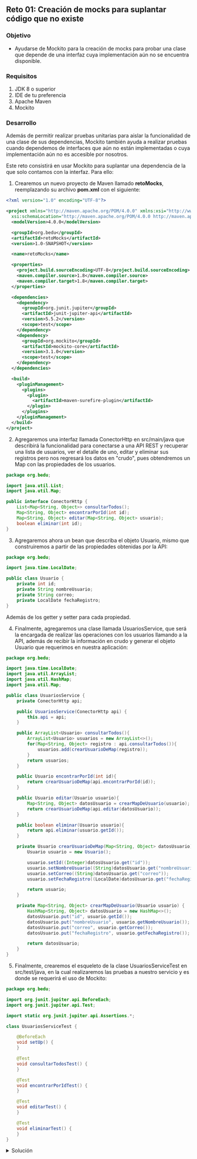 ## Reto 01: Creación de mocks para suplantar código que no existe

### Objetivo
- Ayudarse de Mockito para la creación de mocks para probar una clase que depende de una interfaz cuya implementación aún no se encuentra disponible.

### Requisitos
1. JDK 8 o superior
2. IDE de tu preferencia
3. Apache Maven
4. Mockito

### Desarrollo
Además de permitir realizar pruebas unitarias para aislar la funcionalidad de una clase de sus dependencias, Mockito también ayuda a realizar pruebas cuando dependemos de interfaces que aún no están implementadas o cuya implementación aún no es accesible por nosotros.

Este reto consistirá en usar Mockito para suplantar una dependencia de la que solo contamos con la interfaz. Para ello:

1. Crearemos un nuevo proyecto de Maven llamado **retoMocks**, reemplazando su archivo **pom.xml** con el siguiente:
```xml
<?xml version="1.0" encoding="UTF-8"?>

<project xmlns="http://maven.apache.org/POM/4.0.0" xmlns:xsi="http://www.w3.org/2001/XMLSchema-instance"
  xsi:schemaLocation="http://maven.apache.org/POM/4.0.0 http://maven.apache.org/xsd/maven-4.0.0.xsd">
  <modelVersion>4.0.0</modelVersion>

  <groupId>org.bedu</groupId>
  <artifactId>retoMocks</artifactId>
  <version>1.0-SNAPSHOT</version>

  <name>retoMocks</name>

  <properties>
    <project.build.sourceEncoding>UTF-8</project.build.sourceEncoding>
    <maven.compiler.source>1.8</maven.compiler.source>
    <maven.compiler.target>1.8</maven.compiler.target>
  </properties>

  <dependencies>
    <dependency>
      <groupId>org.junit.jupiter</groupId>
      <artifactId>junit-jupiter-api</artifactId>
      <version>5.5.2</version>
      <scope>test</scope>
    </dependency>
    <dependency>
      <groupId>org.mockito</groupId>
      <artifactId>mockito-core</artifactId>
      <version>3.1.0</version>
      <scope>test</scope>
    </dependency>
  </dependencies>

  <build>
    <pluginManagement>
      <plugins>
        <plugin>
          <artifactId>maven-surefire-plugin</artifactId>
        </plugin>
      </plugins>
    </pluginManagement>
  </build>
</project>
```

2. Agregaremos una interfaz llamada ConectorHttp en src/main/java que describirá la funcionalidad para conectarse a una API REST y recuperar una lista de usuarios, ver el detalle de uno, editar y eliminar sus registros pero nos regresará los datos en "crudo", pues obtendremos un Map con las propiedades de los usuarios.
```java
package org.bedu;

import java.util.List;
import java.util.Map;

public interface ConectorHttp {
    List<Map<String, Object>> consultarTodos();
    Map<String, Object> encontrarPorId(int id);
    Map<String, Object> editar(Map<String, Object> usuario);
    boolean eliminar(int id);
}
```

3. Agregaremos ahora un bean que describa el objeto Usuario, mismo que construiremos a partir de las propiedades obtenidas por la API:
```java
package org.bedu;

import java.time.LocalDate;

public class Usuario {
    private int id;
    private String nombreUsuario;
    private String correo;
    private LocalDate fechaRegistro;
}
```
Además de los getter y setter para cada propiedad.

4. Finalmente, agregaremos una clase llamada UsuariosService, que será la encargada de realizar las operaciones con los usuarios llamando a la API, además de recibir la información en crudo y generar el objeto Usuario que requerimos en nuestra aplicación:
```java
package org.bedu;

import java.time.LocalDate;
import java.util.ArrayList;
import java.util.HashMap;
import java.util.Map;

public class UsuariosService {
    private ConectorHttp api;

    public UsuariosService(ConectorHttp api) {
        this.api = api;
    }

    public ArrayList<Usuario> consultarTodos(){
        ArrayList<Usuario> usuarios = new ArrayList<>();
        for(Map<String, Object> registro : api.consultarTodos()){
            usuarios.add(crearUsuarioDeMap(registro));
        }
        return usuarios;
    }

    public Usuario encontrarPorId(int id){
        return crearUsuarioDeMap(api.encontrarPorId(id));
    }

    public Usuario editar(Usuario usuario){
        Map<String, Object> datosUsuario = crearMapDeUsuario(usuario);
        return crearUsuarioDeMap(api.editar(datosUsuario));
    }

    public boolean eliminar(Usuario usuario){
        return api.eliminar(usuario.getId());
    }

    private Usuario crearUsuarioDeMap(Map<String, Object> datosUsuario) {
        Usuario usuario = new Usuario();

        usuario.setId((Integer)datosUsuario.get("id"));
        usuario.setNombreUsuario((String)datosUsuario.get("nombreUsuario"));
        usuario.setCorreo((String)datosUsuario.get("correo"));
        usuario.setFechaRegistro((LocalDate)datosUsuario.get("fechaRegistro"));

        return usuario;
    }

    private Map<String, Object> crearMapDeUsuario(Usuario usuario) {
        HashMap<String, Object> datosUsuario = new HashMap<>();
        datosUsuario.put("id", usuario.getId());
        datosUsuario.put("nombreUsuario", usuario.getNombreUsuario());
        datosUsuario.put("correo", usuario.getCorreo());
        datosUsuario.put("fechaRegistro", usuario.getFechaRegistro());

        return datosUsuario;
    }
}

```

5. Finalmente, crearemos el esqueleto de la clase UsuariosServiceTest en src/test/java, en la cual realizaremos las pruebas a nuestro servicio y es donde se requerirá el uso de Mockito:
```java
package org.bedu;

import org.junit.jupiter.api.BeforeEach;
import org.junit.jupiter.api.Test;

import static org.junit.jupiter.api.Assertions.*;

class UsuariosServiceTest {

    @BeforeEach
    void setUp() {
    }

    @Test
    void consultarTodosTest() {
    }

    @Test
    void encontrarPorIdTest() {
    }

    @Test
    void editarTest() {
    }

    @Test
    void eliminarTest() {
    }
}
```

<details>
	<summary>Solución</summary>
    1. El primer paso consiste en agregar las propiedades necesarias a la clase de prueba para poder crear y utilizar los mocks, para ello agregaremos los siguientes atributos con sus anotaciones:
    ```java
    @Mock
    private ConectorHttp api;
    @InjectMocks
    private UsuariosService servicio;
    ```

    2. Después, dentro del método setUp agregaremos la siguiente línea que le dirá a Mockito dónde insertar nuestro objeto Mock:
    ```java
	MockitoAnnotations.initMocks(this);
    ```

	3. Finalmente, podremos describir el comportamiento esperado en cada uno de los casos de prueba, así como las aserciones correspondientes y los métodos de utilería para usar de apoyo en la creación de objetos:
	```java
    package org.bedu;

import org.junit.jupiter.api.BeforeEach;
import org.junit.jupiter.api.Test;
import org.mockito.InjectMocks;
import org.mockito.Mock;
import org.mockito.Mockito;
import org.mockito.MockitoAnnotations;

import java.time.LocalDate;
import java.util.*;

import static org.junit.jupiter.api.Assertions.*;

class UsuariosServiceTest {
    @Mock
    private ConectorHttp api;
    @InjectMocks
    private UsuariosService servicio;

    @BeforeEach
    void setUp() {
        MockitoAnnotations.initMocks(this);
    }

    @Test
    void consultarTodosTest() {
        Mockito.when(api.consultarTodos()).thenReturn(crearListMapUsuarios());

        ArrayList<Usuario> resultado = servicio.consultarTodos();

        assertEquals(1, resultado.size());
    }

    @Test
    void encontrarPorIdTest() {
        Mockito.when(api.encontrarPorId(1)).thenReturn(crearMapUsuario());

        Usuario resultado = servicio.encontrarPorId(1);

        assertNotNull(resultado);
        assertEquals(1, resultado.getId());
    }

    @Test
    void editarTest() {
        Mockito.when(api.editar(Mockito.anyMap())).thenReturn(crearMapUsuario());

        Usuario resultado = servicio.editar(crearUsuario());

        assertNotNull(resultado);
        assertEquals(1, resultado.getId());
    }

    @Test
    void eliminarTest() {
        Mockito.when(api.eliminar(1)).thenReturn(true);

        boolean resultado = servicio.eliminar(crearUsuario());

        assertTrue(resultado);
    }

    private List<Map<String, Object>> crearListMapUsuarios() {
        HashMap<String, Object> usuario = crearMapUsuario();
        return Collections.singletonList(usuario);
    }

    private HashMap<String, Object> crearMapUsuario() {
        HashMap<String, Object> usuario = new HashMap<>();
        usuario.put("id", 1);
        usuario.put("nombreUsuario", "admin");
        usuario.put("correo", "admin@mail.com");
        usuario.put("fechaRegistro", LocalDate.now());
        return usuario;
    }

    private Usuario crearUsuario() {
        Usuario usuario = new Usuario();
        usuario.setId(1);
        usuario.setNombreUsuario("admin");
        usuario.setCorreo("admin@mail.com");
        usuario.setFechaRegistro(LocalDate.now());
        return usuario;
    }
}
    ```
</details>
